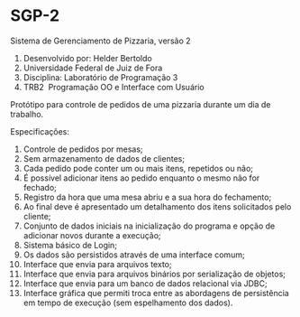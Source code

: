 # SGP-2
Sistema de Gerenciamento de Pizzaria, versão 2

1. Desenvolvido por: Helder Bertoldo
2. Universidade Federal de Juiz de Fora
3. Disciplina: Laboratório de Programação 3
4. TRB2 ­ Programação OO e Interface com Usuário

 
Protótipo para  controle de pedidos de uma pizzaria durante um dia de trabalho. 

Especificações:
 
1. Controle de pedidos por mesas; 
2. Sem armazenamento de dados de clientes; 
3. Cada pedido pode conter um ou mais itens, repetidos ou não; 
4. É possível adicionar itens ao pedido enquanto o mesmo não for fechado; 
5. Registro da hora que uma mesa abriu e a sua hora do fechamento; 
6. Ao final deve é apresentado um detalhamento dos itens solicitados pelo cliente;
7. Conjunto de dados iniciais na inicialização do programa e opção de adicionar novos durante a execução;
8. Sistema básico de Login; 
9. Os dados são persistidos através de uma interface comum; 
10. Interface que envia para arquivos texto;
11. Interface que envia para arquivos binários por serialização de objetos;
12. Interface que envia para um banco de dados relacional via JDBC;
13. Interface gráfica que permiti troca entre as abordagens de persistência em 
tempo de execução (sem espelhamento dos dados).
